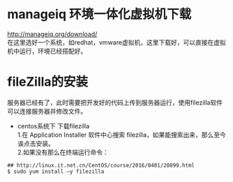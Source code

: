 # manageiq 环境一体化虚拟机下载 #
http://manageiq.org/download/     
在这里选好一个系统，如redhat，vmware虚拟机，这里下载好，可以直接在虚拟机中运行，环境已经搭配好。

# fileZilla的安装 #
服务器已经有了，此时需要把开发好的代码上传到服务器运行，使用filezilla软件可以连接服务器并修改文件。   
* centos系统下 下载filezilla    
1.在 Application Installer 软件中心搜索 filezilla，如果能搜索出来，那么至今诶点击安装。     
2.如果没有那么在终端运行命令：    
```
## http://linux.it.net.cn/CentOS/course/2016/0401/20899.html  
$ sudo yum install –y filezilla
```
      
